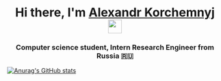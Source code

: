 <h1 align="center">Hi there, I'm <a href="https://vk.com/yesssense" target="_blank">Alexandr Korchemnyj</a> 
<img src="https://github.com/blackcater/blackcater/raw/main/images/Hi.gif" height="32"/></h1>
<h3 align="center">Computer science student, Intern Research Engineer from Russia 🇷🇺</h3>

[![Anurag's GitHub stats](https://github-readme-stats.vercel.app/api?username=Yesssense)](https://github.com/Yessense/github-readme-stats)
